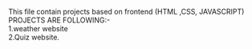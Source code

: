 This file contain projects based on frontend (HTML ,CSS, JAVASCRIPT)
<br>
PROJECTS ARE FOLLOWING:-
<br>
1.weather website
<br>
2.Quiz website.

